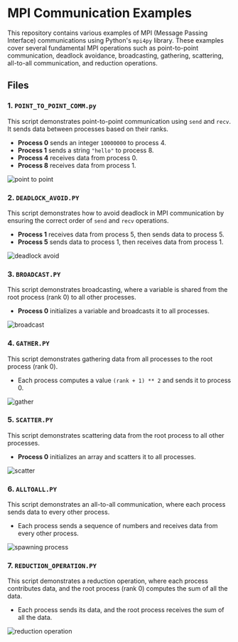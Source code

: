 # MPI Communication Examples

This repository contains various examples of MPI (Message Passing Interface) communications using Python's `mpi4py` library. These examples cover several fundamental MPI operations such as point-to-point communication, deadlock avoidance, broadcasting, gathering, scattering, all-to-all communication, and reduction operations.

## Files

### 1. `POINT_TO_POINT_COMM.py`

This script demonstrates point-to-point communication using `send` and `recv`. It sends data between processes based on their ranks. 
- **Process 0** sends an integer `10000000` to process 4.
- **Process 1** sends a string `"hello"` to process 8.
- **Process 4** receives data from process 0.
- **Process 8** receives data from process 1.

![point to point](https://github.com/user-attachments/assets/c0c5e5b9-cd4d-4d42-832e-dbb53e1c151d)


### 2. `DEADLOCK_AVOID.PY`

This script demonstrates how to avoid deadlock in MPI communication by ensuring the correct order of `send` and `recv` operations.
- **Process 1** receives data from process 5, then sends data to process 5.
- **Process 5** sends data to process 1, then receives data from process 1.

![deadlock avoid](https://github.com/user-attachments/assets/aca6ab04-a6e5-48a7-b928-d26a449cd4ea)


### 3. `BROADCAST.PY`

This script demonstrates broadcasting, where a variable is shared from the root process (rank 0) to all other processes.
- **Process 0** initializes a variable and broadcasts it to all processes.

![broadcast](https://github.com/user-attachments/assets/22c672d1-6000-410a-9371-a20772195bf2)


### 4. `GATHER.PY`

This script demonstrates gathering data from all processes to the root process (rank 0).
- Each process computes a value `(rank + 1) ** 2` and sends it to process 0.

![gather](https://github.com/user-attachments/assets/14a60f02-2a40-486a-87f0-4120c0e9837d)

### 5. `SCATTER.PY`

This script demonstrates scattering data from the root process to all other processes.
- **Process 0** initializes an array and scatters it to all processes.

![scatter](https://github.com/user-attachments/assets/60da79d4-a05e-447a-904d-597e8c0c99bc)

### 6. `ALLTOALL.PY`

This script demonstrates an all-to-all communication, where each process sends data to every other process.
- Each process sends a sequence of numbers and receives data from every other process.

![spawning process](https://github.com/user-attachments/assets/e45ce93f-0ab5-4aa5-bfbb-4bc98d09c07d)


### 7. `REDUCTION_OPERATION.PY`

This script demonstrates a reduction operation, where each process contributes data, and the root process (rank 0) computes the sum of all the data.
- Each process sends its data, and the root process receives the sum of all the data.

![reduction operation](https://github.com/user-attachments/assets/41a358a7-ac21-49ed-b44e-a04145cc80a5)
